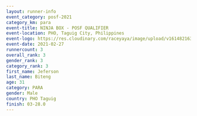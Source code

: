 ```yaml
--- 
layout: runner-info 
event_category: posf-2021 
category_km: para 
event-title: NINJA BOX - POSF QUALIFIER 
event-location: PHO, Taguig City, Philippines 
event-logo: https://res.cloudinary.com/raceyaya/image/upload/v1614821630/logo/2021/NINJA_BOX_POSF_QUALIFIERS_rh9bqm.png 
event-date: 2021-02-27 
runnercount: 3
overall_rank: 3
gender_rank: 3
category_rank: 3
first_name: Jeferson
last_name: Biteng
age: 31
category: PARA
gender: Male
country: PHO Taguig
finish: 03-28.0
--- 
```

